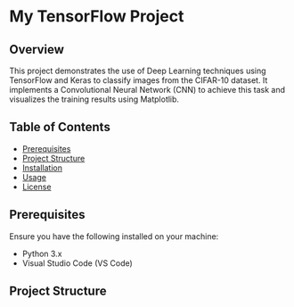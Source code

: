 # My TensorFlow Project

## Overview

This project demonstrates the use of Deep Learning techniques using TensorFlow and Keras to classify images from the CIFAR-10 dataset. It implements a Convolutional Neural Network (CNN) to achieve this task and visualizes the training results using Matplotlib.

## Table of Contents

- [Prerequisites](#prerequisites)
- [Project Structure](#project-structure)
- [Installation](#installation)
- [Usage](#usage)
- [License](#license)

## Prerequisites

Ensure you have the following installed on your machine:

- Python 3.x
- Visual Studio Code (VS Code)

## Project Structure
